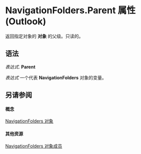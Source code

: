 
# NavigationFolders.Parent 属性 (Outlook)

返回指定对象的 **对象** 的父级。只读的。


## 语法

 _表达式_. **Parent**

 _表达式_ 一个代表 **NavigationFolders** 对象的变量。


## 另请参阅


#### 概念


[NavigationFolders 对象](ecff93b8-0c3f-5f31-5b61-c46d2622d2af.md)
#### 其他资源


[NavigationFolders 对象成员](b2db3d9f-86bb-41d7-6be2-facd16bf8b60.md)